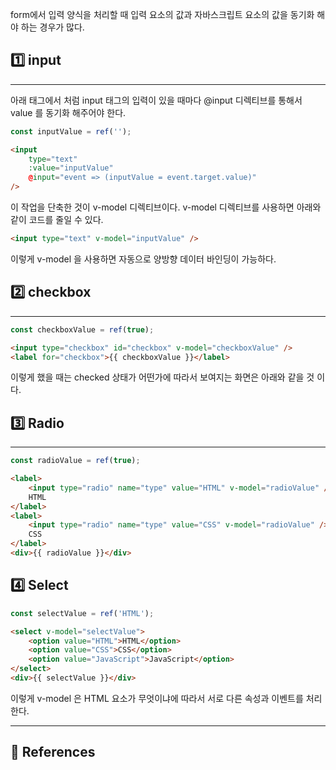 form에서 입력 양식을 처리할 때 입력 요소의 값과 자바스크립트 요소의 값을 동기화 해야 하는 경우가 많다.  
  
## 1️⃣ input  
---  
아래 태그에서 처럼 input 태그의 입력이 있을 때마다 @input 디렉티브를 통해서 value 를 동기화 해주어야 한다.  
```javascript  
const inputValue = ref('');  
```  
```html  
<input
	type="text"
	:value="inputValue"
	@input="event => (inputValue = event.target.value)"
/>  
```  
  
이 작업을 단축한 것이 v-model 디렉티브이다. v-model 디렉티브를 사용하면 아래와 같이 코드를 줄일 수 있다.  
```html  
<input type="text" v-model="inputValue" />  
```  
  
이렇게 v-model 을 사용하면 자동으로 양방향 데이터 바인딩이 가능하다.  
## 2️⃣ checkbox  
---  
```javascript  
const checkboxValue = ref(true);  
```  
```html  
<input type="checkbox" id="checkbox" v-model="checkboxValue" />
<label for="checkbox">{{ checkboxValue }}</label>  
```  
  
이렇게 했을 때는 checked 상태가 어떤가에 따라서 보여지는 화면은 아래와 같을 것 이다.  
  
  
## 3️⃣ Radio  
---  
```javascript  
const radioValue = ref(true);  
```  
```html  
<label>
	<input type="radio" name="type" value="HTML" v-model="radioValue" />
	HTML
</label>
<label>
	<input type="radio" name="type" value="CSS" v-model="radioValue" />
	CSS
</label>
<div>{{ radioValue }}</div>  
```  
  
  
  
## 4️⃣ Select  
```javascript  
const selectValue = ref('HTML');  
```  
```html  
<select v-model="selectValue">
	<option value="HTML">HTML</option>
	<option value="CSS">CSS</option>
	<option value="JavaScript">JavaScript</option>
</select>
<div>{{ selectValue }}</div>  
```  
  
  
  
  
이렇게 v-model 은 HTML 요소가 무엇이냐에 따라서 서로 다른 속성과 이벤트를 처리한다.  
  
---  
## 📌 References  
  
  
  
